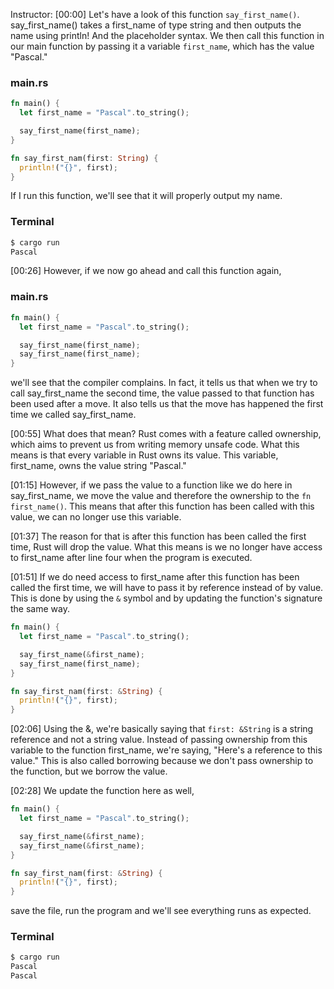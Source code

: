 Instructor: [00:00] Let's have a look of this function `say_first_name()`. say_first_name() takes a first_name of type string and then outputs the name using println! And the placeholder syntax. We then call this function in our main function by passing it a variable `first_name`, which has the value "Pascal." 

### main.rs
```rs
fn main() {
  let first_name = "Pascal".to_string();

  say_first_name(first_name);
}

fn say_first_nam(first: String) {
  println!("{}", first);
}
```

If I run this function, we'll see that it will properly output my name.

### Terminal
```bash
$ cargo run
Pascal
```

[00:26] However, if we now go ahead and call this function again, 

### main.rs
```rs
fn main() {
  let first_name = "Pascal".to_string();

  say_first_name(first_name);
  say_first_name(first_name);
}
```

we'll see that the compiler complains. In fact, it tells us that when we try to call say_first_name the second time, the value passed to that function has been used after a move. It also tells us that the move has happened the first time we called say_first_name.

[00:55] What does that mean? Rust comes with a feature called ownership, which aims to prevent us from writing memory unsafe code. What this means is that every variable in Rust owns its value. This variable, first_name, owns the value string "Pascal."

[01:15] However, if we pass the value to a function like we do here in say_first_name, we move the value and therefore the ownership to the `fn first_name()`. This means that after this function has been called with this value, we can no longer use this variable.

[01:37] The reason for that is after this function has been called the first time, Rust will drop the value. What this means is we no longer have access to first_name after line four when the program is executed.

[01:51] If we do need access to first_name after this function has been called the first time, we will have to pass it by reference instead of by value. This is done by using the `&` symbol and by updating the function's signature the same way.

```rs
fn main() {
  let first_name = "Pascal".to_string();

  say_first_name(&first_name);
  say_first_name(first_name);
}

fn say_first_nam(first: &String) {
  println!("{}", first);
}
```

[02:06] Using the &, we're basically saying that `first: &String` is a string reference and not a string value. Instead of passing ownership from this variable to the function first_name, we're saying, "Here's a reference to this value." This is also called borrowing because we don't pass ownership to the function, but we borrow the value.

[02:28] We update the function here as well, 

```rs
fn main() {
  let first_name = "Pascal".to_string();

  say_first_name(&first_name);
  say_first_name(&first_name);
}

fn say_first_nam(first: &String) {
  println!("{}", first);
}
```

save the file, run the program and we'll see everything runs as expected.

### Terminal
```bash
$ cargo run
Pascal
Pascal
```